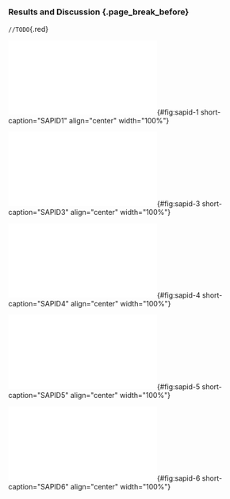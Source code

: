 ### Results and Discussion {.page_break_before}

 `//TODO`{.red}

![**SAPID1.** TODO](images/sapid-1.pdf "sapid-1"){#fig:sapid-1 short-caption="SAPID1" align="center" width="100%"}

![**SAPID3.** TODO](images/taste.pdf "sapid-3"){#fig:sapid-3 short-caption="SAPID3" align="center" width="100%"}

![**SAPID4.** TODO](images/taste-graph.pdf "sapid-4"){#fig:sapid-4 short-caption="SAPID4" align="center" width="100%"}

![**SAPID5.** TODO](images/sapid-5.pdf "sapid-5"){#fig:sapid-5 short-caption="SAPID5" align="center" width="100%"}

![**SAPID6.** TODO](images/sapid-6.pdf "sapid-6"){#fig:sapid-6 short-caption="SAPID6" align="center" width="100%"}